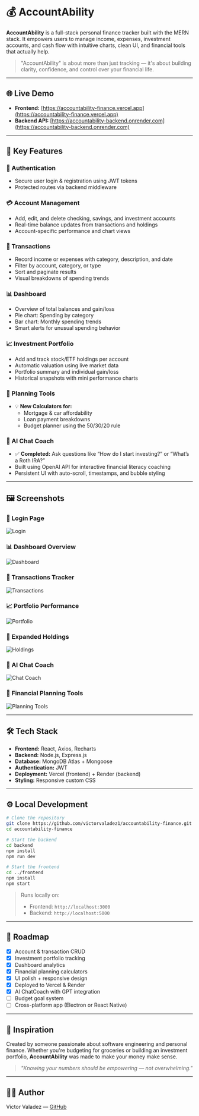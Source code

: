 # 💰 AccountAbility

**AccountAbility** is a full-stack personal finance tracker built with the MERN stack. It empowers users to manage income, expenses, investment accounts, and cash flow with intuitive charts, clean UI, and financial tools that actually help.

> "AccountAbility" is about more than just tracking — it's about building clarity, confidence, and control over your financial life.

---

## 🌐 Live Demo

- **Frontend:** [https://accountability-finance.vercel.app](https://accountability-finance.vercel.app)
- **Backend API:** [https://accountability-backend.onrender.com](https://accountability-backend.onrender.com)

---

## 🚀 Key Features

### 🔐 Authentication

- Secure user login & registration using JWT tokens
- Protected routes via backend middleware

### 💳 Account Management

- Add, edit, and delete checking, savings, and investment accounts
- Real-time balance updates from transactions and holdings
- Account-specific performance and chart views

### 📒 Transactions

- Record income or expenses with category, description, and date
- Filter by account, category, or type
- Sort and paginate results
- Visual breakdowns of spending trends

### 📊 Dashboard

- Overview of total balances and gain/loss
- Pie chart: Spending by category
- Bar chart: Monthly spending trends
- Smart alerts for unusual spending behavior

### 📈 Investment Portfolio

- Add and track stock/ETF holdings per account
- Automatic valuation using live market data
- Portfolio summary and individual gain/loss
- Historical snapshots with mini performance charts

### 🧮 Planning Tools

- 💡 **New Calculators for:**
  - Mortgage & car affordability
  - Loan payment breakdowns
  - Budget planner using the 50/30/20 rule

### 🤖 AI Chat Coach

- ✅ **Completed:** Ask questions like “How do I start investing?” or “What’s a Roth IRA?”
- Built using OpenAI API for interactive financial literacy coaching
- Persistent UI with auto-scroll, timestamps, and bubble styling

---

## 🖼️ Screenshots

### 🔐 Login Page

![Login](./screenshots/login.png)

### 📊 Dashboard Overview

![Dashboard](./screenshots/dashboard.png)

### 📒 Transactions Tracker

![Transactions](./screenshots/transactions.png)

### 📈 Portfolio Performance

![Portfolio](./screenshots/portfolio.png)

### 📂 Expanded Holdings

![Holdings](./screenshots/accounts.png)

### 🤖 AI Chat Coach

![Chat Coach](./screenshots/chatcoach.png)

### 🧮 Financial Planning Tools

![Planning Tools](./screenshots/planning.png)

---

## 🛠️ Tech Stack

- **Frontend:** React, Axios, Recharts
- **Backend:** Node.js, Express.js
- **Database:** MongoDB Atlas + Mongoose
- **Authentication:** JWT
- **Deployment:** Vercel (frontend) + Render (backend)
- **Styling:** Responsive custom CSS

---

## ⚙️ Local Development

```bash
# Clone the repository
git clone https://github.com/victorvaladez1/accountability-finance.git
cd accountability-finance

# Start the backend
cd backend
npm install
npm run dev

# Start the frontend
cd ../frontend
npm install
npm start
```

> Runs locally on:
>
> - Frontend: `http://localhost:3000`
> - Backend: `http://localhost:5000`

---

## 📅 Roadmap

- [x] Account & transaction CRUD
- [x] Investment portfolio tracking
- [x] Dashboard analytics
- [x] Financial planning calculators
- [x] UI polish + responsive design
- [x] Deployed to Vercel & Render
- [x] AI ChatCoach with GPT integration
- [ ] Budget goal system
- [ ] Cross-platform app (Electron or React Native)

---

## 🙌 Inspiration

Created by someone passionate about software engineering and personal finance. Whether you're budgeting for groceries or building an investment portfolio, **AccountAbility** was made to make your money make sense.

> _"Knowing your numbers should be empowering — not overwhelming."_

---

## 👨‍💻 Author

Victor Valadez — [GitHub](https://github.com/victorvaladez1)
